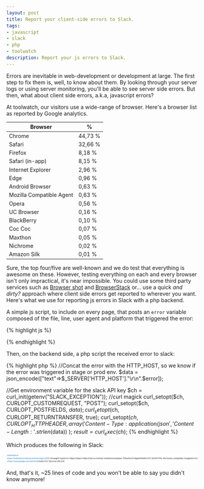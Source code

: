 ```yaml
---
layout: post
title: Report your client-side errors to Slack.
tags:
- javascript
- slack
- php
- toolwatch
description: Report your js errors to Slack.
---
```


Errors are inevitable in web-development or development at large.
The first step to fix them is, well, to know about them.
By looking through your server logs or using server monitoring, you'll be able to see server side errors.
But then, what about client side errors, a.k.a, javascript errors?

<!--more-->

At toolwatch, our visitors use a wide-range of browser.
Here's a browser list as reported by Google analytics.

| Browser                  | %       |
|--------------------------|---------|
| Chrome                   | 44,73 % |
| Safari                   | 32,66 % |
| Firefox                  | 8,18 %  |
| Safari (in-app)          | 8,15 %  |
| Internet Explorer        | 2,96 %  |
| Edge                     | 0,96 %  |
| Android Browser          | 0,63 %  |
| Mozilla Compatible Agent | 0,63 %  |
| Opera                    | 0,56 %  |
| UC Browser               | 0,16 %  |
| BlackBerry               | 0,10 %  |
| Coc Coc                  | 0,07 %  |
| Maxthon                  | 0,05 %  |
| Nichrome                 | 0,02 %  |
| Amazon Silk              | 0,01 %  |

Sure, the top four/five are well-known and we do test that everything is awesome on these.
However, testing everything on each and every browser isn't only impractical, it's near impossible.
You could use some third party services such as [Browser shot](http://browsershots.org/) and [BrowserStack](https://www.browserstack.com/) or... use a quick *and dirty?* approach where client side errors get reported to wherever you want.
Here's what we use for reporting js errors in Slack with a php backend.

A simple js script, to include on every page, that posts an `error` variable composed of the file, line, user agent and platform that triggered the error:

{% highlight js %}
<script type="text/javascript">
  window.onerror = function(message, file, line) {
    $.post( "https://"+window.location.hostname+ "/someBackendUrl", { error:  file + "(" + line + "): "
      + message + " ["+navigator.userAgent+","+navigator.platform+"]" })
    .done(function( data ) {
      console.log("logged");
    });
  }
</script>
{% endhighlight %}

Then, on the backend side, a php script the received error to slack:


{% highlight php %}
//Concat the error with the HTTP_HOST, so we know if the error was triggered in stage or prod env.
$data = json_encode(["text"=>$_SERVER['HTTP_HOST']."\r\n".$error]);

//Get environment variable for the slack API key
$ch = curl_init(getenv("SLACK_EXCEPTION"));
//curl magick
curl_setopt($ch, CURLOPT_CUSTOMREQUEST, "POST");
curl_setopt($ch, CURLOPT_POSTFIELDS, $data);
curl_setopt($ch, CURLOPT_RETURNTRANSFER, true);
curl_setopt($ch, CURLOPT_HTTPHEADER, array(
    'Content-Type: application/json',
    'Content-Length: '.strlen($data))
);
$result = curl_exec($ch);
{% endhighlight %}

Which produces the following in Slack:

<img src="/images/slack-error.png" alt="A slack message received after a client side error">

And, that's it, ~25 lines of code and you won't be able to say you didn't know anymore!
